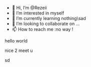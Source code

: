 - 👋 Hi, I’m @Rezeii
- 👀 I’m interested in myself
- 🌱 I’m currently learning nothing\sad
- 💞️ I’m looking to collaborate on ...
- 📫 How to reach me :no way !

hello world

nice 2 meet u

<!---
Rezeii/Rezeii is a ✨ special ✨ repository because its `README.md` (this file) appears on your GitHub profile.
You can click the Preview link to take a look at your changes.
--->
sd
